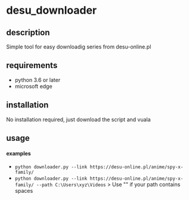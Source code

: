 # desu_downloader

## description
Simple tool for easy downloadig series from desu-online.pl

## requirements

- python 3.6 or later
- microsoft edge


## installation
No installation required, just download the script and vuala

## usage
#### examples
- ```python downloader.py --link https://desu-online.pl/anime/spy-x-family/```
- ```python downloader.py --link https://desu-online.pl/anime/spy-x-family/ --path C:\Users\xyz\Videos``` >  Use "" if your path contains spaces
